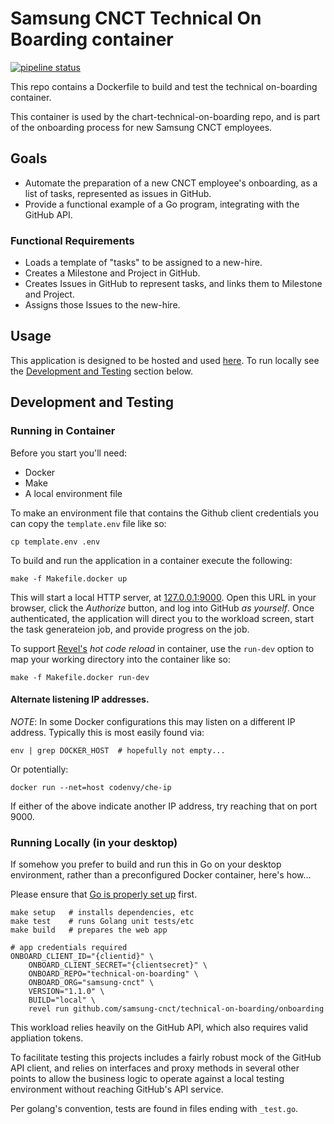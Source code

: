 # Samsung CNCT Technical On Boarding container
[![pipeline status](https://git.cnct.io/common-tools/samsung-cnct_container-technical-on-boarding/badges/master/pipeline.svg)](https://git.cnct.io/common-tools/samsung-cnct_container-technical-on-boarding/commits/master)

This repo contains a Dockerfile to build and test the technical on-boarding container.

This container is used by the chart-technical-on-boarding repo, and is part of the onboarding process for new Samsung CNCT employees.

## Goals

- Automate the preparation of a new CNCT employee's onboarding, as a list of tasks, represented as issues in GitHub.
- Provide a functional example of a Go program, integrating with the GitHub API.

### Functional Requirements

- Loads a template of "tasks" to be assigned to a new-hire. 
- Creates a Milestone and Project in GitHub. 
- Creates Issues in GitHub to represent tasks, and links them to Milestone and Project.
- Assigns those Issues to the new-hire.

## Usage

This application is designed to be hosted and used [here](http://technical-on-boarding.kubeme.io).
To run locally see the [Development and Testing](#development-and-testing) section below.

## Development and Testing

### Running in Container

Before you start you'll need:

- Docker
- Make
- A local environment file

To make an environment file that contains the Github client credentials you can copy the `template.env`
file like so:
```shell
cp template.env .env
```

To build and run the application in a container execute the following:

```shell
make -f Makefile.docker up
```

This will start a local HTTP server, at [127.0.0.1:9000](http://127.0.0.1:9000/). Open this URL
in your browser, click the *Authorize* button, and log into GitHub _as yourself_. Once authenticated, 
the application will direct you to the workload screen, start the task generateion job, and 
provide progress on the job.

To support [Revel's][4] _hot code reload_ in container, use the `run-dev` option to map 
your working directory into the container like so:

```shell
make -f Makefile.docker run-dev
```

#### Alternate listening IP addresses.

*NOTE*: In some Docker configurations this may listen on a different IP address.
Typically this is most easily found via:

```shell
env | grep DOCKER_HOST  # hopefully not empty...
```

Or potentially:

```shell
docker run --net=host codenvy/che-ip 
```

If either of the above indicate another IP address, try reaching that on port 9000.

### Running Locally (in your desktop)

If somehow you prefer to build and run this in Go on your desktop environment,
rather than a preconfigured Docker container, here's how...

Please ensure that [Go is properly set up](./SETTINGUPGO.md) first.

```shell
make setup   # installs dependencies, etc
make test    # runs Golang unit tests/etc
make build   # prepares the web app

# app credentials required
ONBOARD_CLIENT_ID="{clientid}" \ 
    ONBOARD_CLIENT_SECRET="{clientsecret}" \
    ONBOARD_REPO="technical-on-boarding" \
    ONBOARD_ORG="samsung-cnct" \
    VERSION="1.1.0" \
    BUILD="local" \
    revel run github.com/samsung-cnct/technical-on-boarding/onboarding
```

This workload relies heavily on the GitHub API, which also requires valid appliation tokens.

To facilitate testing this projects includes a fairly robust mock of the GitHub API client, and relies on
interfaces and proxy methods in several other points to allow the business logic to operate against a local
testing environment without reaching GitHub's API service.

Per golang's convention, tests are found in files ending with `_test.go`.

[2]: https://github.com/settings/applications/new
[3]: https://github.com/settings/apps
[4]: https://revel.github.io/
